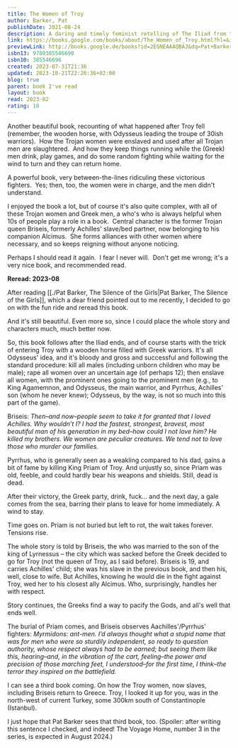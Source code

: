 ```yaml
---
title: The Women of Troy
author: Barker, Pat
publishDate: 2021-08-24
description: A daring and timely feminist retelling of The Iliad from the perspective of the women of Troy who endured it—an extraordinary follow up to The Silence of the Girls from the Booker Prize-winning author of The Regeneration Trilogy and “one of contemporary literature’s most thoughtful and compelling writers" (The Washington Post). Troy has fallen and the victorious Greeks are eager to return home with the spoils of an endless war—including the women of Troy themselves. They await a fair wind for the Aegean. It does not come, because the gods are offended. The body of King Priam lies unburied and desecrated, and so the victors remain in suspension, camped in the shadows of the city they destroyed as the coalition that held them together begins to unravel. Old feuds resurface and new suspicions and rivalries begin to fester. Largely unnoticed by her captors, the one time Trojan queen Briseis, formerly Achilles's slave, now belonging to his companion Alcimus, quietly takes in these developments. She forges alliances when she can, with Priam's aged wife the defiant Hecuba and with the disgraced soothsayer Calchas, all the while shrewdly seeking her path to revenge.
link: https://books.google.com/books/about/The_Women_of_Troy.html?hl=&id=2EGNEAAAQBAJ
previewLink: http://books.google.de/books?id=2EGNEAAAQBAJ&dq=Pat+Barker,+The+Women+of+Troy&hl=&as_pt=BOOKS&cd=2&source=gbs_api
isbn13: 9780385546690
isbn10: 385546696
created: 2023-07-31T21:36
updated: 2023-10-21T22:20:36+02:00
blog: true
parent: book I've read
layout: book
read: 2023-02
rating: 10
---
```


Another beautiful book, recounting of what happened after Troy fell (remember, the wooden horse, with Odysseus leading the troupe of 30ish warriors).  How the Trojan women were enslaved and used after all Trojan men are slaughtered.  And how they keep things running while the (Greek) men drink, play games, and do some random fighting while waiting for the wind to turn and they can return home.

A powerful book, very between-the-lines ridiculing these victorious fighters.  Yes; then, too, the women were in charge, and the men didn't understand.

I enjoyed the book a lot, but of course it's also quite complex, with all of these Trojan women and Greek men, a who's who is always helpful when 10s of people play a role in a book.  Central character is the former Trojan queen Briseis, formerly Achilles' slave/bed partner, now belonging to his companion Alcimus.  She forms alliances with other women where necessary, and so keeps reigning without anyone noticing.

Perhaps I should read it again.  I fear I never will.  Don't get me wrong; it's a very nice book, and recommended read.

**Reread: 2023-08**

After reading [[./Pat Barker, The Silence of the Girls|Pat Barker, The Silence of the Girls]], which a dear friend pointed out to me recently, I decided to go on with the fun ride and reread this book.

And it's still beautiful. Even more so, since I could place the whole story and characters much, much better now.

So, this book follows after the Iliad ends, and of course starts with the trick of entering Troy with a wooden horse filled with Greek warriors. It's all Odysseus' idea, and it's bloody and gross and successful and following the standard procedure: kill all males (including unborn children who may be male); rape all women over an uncertain age (of perhaps 12); then enslave all women, with the prominent ones going to the prominent men (e.g., to King Agamemnon, and Odysseus, the main warrior, and Pyrrhus, Achilles' son (whom he never knew); Odysseus, by the way, is not so much into this part of the game).

Briseis: *Then–and now–people seem to take it for granted that I loved Achilles. Why wouldn’t I? I had the fastest, strongest, bravest, most beautiful man of his generation in my bed–how could I not love him? He killed my brothers. We women are peculiar creatures. We tend not to love those who murder our families.*

Pyrrhus, who is generally seen as a weakling compared to his dad, gains a bit of fame by killing King Priam of Troy. And unjustly so, since Priam was old, feeble, and could hardly bear his weapons and shields. Still, dead is dead.

After their victory, the Greek party, drink, fuck... and the next day, a gale comes from the sea, barring their plans to leave for home immediately.  A wind to stay.

Time goes on. Priam is not buried but left to rot, the wait takes forever. Tensions rise.

The whole story is told by Briseis, the who was married to the son of the king of Lyrnessus – the city which was sacked before the Greek decided to go for Troy (not the queen of Troy, as I said before). Briseis is 19, and carries Achilles' child; she was his slave in the previous book, and then his, well, close to wife. But Achilles, knowing he would die in the fight against Troy, wed her to his closest ally Alcimus. Who, surprisingly, handles her with respect.

Story continues, the Greeks find a way to pacify the Gods, and all's well that ends well.

The burial of Priam comes, and Briseis observes Aachilles'/Pyrrhus' fighters: *Myrmidons: ant-men. I’d always thought what a stupid name that was for men who were so sturdily independent, so ready to question authority, whose respect always had to be earned; but seeing them like this, hearing–and, in the vibration of the cart, feeling–the power and precision of those marching feet, I understood–for the first time, I think–the terror they inspired on the battlefield.*

I can see a third book coming. On how the Troy women, now slaves, including Briseis return to Greece. Troy, I looked it up for you, was in the north-west of current Turkey, some 300km south of Constantinople (Istanbul).

I just hope that Pat Barker sees that third book, too. (Spoiler: after writing this sentence I checked, and indeed!  The Voyage Home, number 3 in the series, is expected in August 2024.)